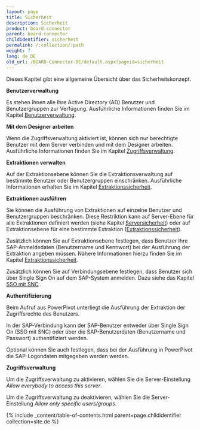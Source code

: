 ```yaml
---
layout: page
title: Sicherheit
description: Sicherheit
product: board-connector
parent: board-connector
childidentifier: sicherheit
permalink: /:collection/:path
weight: 7
lang: de_DE
old_url: /BOARD-Connector-DE/default.aspx?pageid=sicherheit
---
```


Dieses Kapitel gibt eine allgemeine Übersicht über das Sicherheitskonzept.

**Benutzerverwaltung**

Es stehen Ihnen alle Ihre Active Directory (AD) Benutzer und Benutzergruppen zur Verfügung. Ausführliche Informationen finden Sie im Kapitel [Benutzerverwaltung](./sicherheit/benutzerverwaltung).

**Mit dem Designer arbeiten**

Wenn die Zugriffsverwaltung aktiviert ist, können sich nur berechtigte Benutzer mit dem Server verbinden und mit dem Designer arbeiten. Ausführliche Informationen finden Sie im Kapitel [Zugriffsverwaltung](./sicherheit/zugriffsverwaltung).

**Extraktionen verwalten**

Auf der Extraktionsebene können Sie die Extraktionsverwaltung auf bestimmte Benutzer oder Benutzergruppen einschränken. Ausführliche Informationen erhalten Sie im Kapitel [Extraktionssicherheit](./sicherheit/extraktionssicherheit).

**Extraktionen ausführen**

Sie können die Ausführung von Extraktionen auf einzelne Benutzer und Benutzergruppen beschränken. Diese Restriktion kann auf Server-Ebene für alle Extraktionen definiert werden (siehe Kapitel [Serversicherheit](./sicherheit/serversicherheit)) oder auf Extraktionsebene für eine bestimmte Extraktion ([Extraktionssicherheit](./sicherheit/extraktionssicherheit)).

Zusätzlich können Sie auf Extraktionsebene festlegen, dass Benutzer Ihre SAP-Anmeldedaten (Benutzername und Kennwort) bei der Ausführung der Extraktion angeben müssen. Nähere Informationen hierzu finden Sie im Kapitel [Extraktionssicherheit](./sicherheit/extraktionssicherheit).

Zusätzlich können Sie auf Verbindungsebene festlegen, dass Benutzer sich über Single Sign On auf dem SAP-System anmelden. Dazu siehe das Kapitel [SSO mit SNC](./fortgeschrittene-techniken/sso-und-snc) .

**Authentifizierung**

Beim Aufruf aus PowerPivot unterliegt die Ausführung der Extraktion der Zugriffsrechte des Benutzers.  

In der SAP-Verbindung kann der SAP-Benutzer entweder über Single Sign On (SSO mit SNC) oder über die SAP-Benutzerdaten (Benutzername und Passwort) authentifiziert werden. 

Optional können Sie auch festlegen, dass bei der Ausführung in PowerPivot die SAP-Logondaten mitgegeben werden werden.

**Zugriffsverwaltung**

Um die Zugriffsverwaltung zu aktivieren, wählen Sie die Server-Einstellung *Allow everybody to access this server*.

Um die Zugriffsverwaltung zu deaktivieren, wählen Sie die Server-Einstellung *Allow only specific users/groups*.

{% include _content/table-of-contents.html parent=page.childidentifier collection=site.de %}